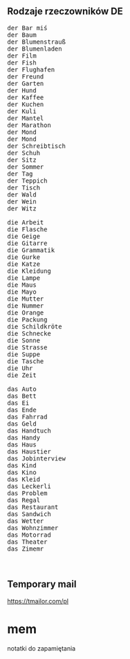 ## Rodzaje rzeczowników DE
<pre>
der Bar miś
der Baum
der Blumenstrauß
der Blu­men­la­den
der Film
der Fish
der Flughafen
der Freund
der Garten
der Hund
der Kaffee
der Kuchen
der Kuli
der Mantel
der Marathon
der Mond
der Mond
der Schreibtisch
der Schuh
der Sitz
der Sommer
der Tag
der Teppich
der Tisch
der Wald
der Wein
der Witz
  
die Arbeit
die Flasche
die Geige
die Gitarre
die Grammatik
die Gurke
die Katze
die Kleidung
die Lampe
die Maus
die Mayo
die Mutter
die Nummer
die Orange
die Packung
die Schild­krö­te
die Schnecke
die Sonne
die Strasse
die Suppe
die Tasche
die Uhr
die Zeit
  
das Auto
das Bett
das Ei
das Ende
das Fahrrad
das Geld
das Handtuch
das Handy
das Haus
das Haustier
das Jobinterview
das Kind
das Kino
das Kleid
das Leckerli
das Problem
das Regal
das Restaurant
das Sandwich
das Wetter
das Wohnzimmer
das Motorrad
das Theater
das Zimemr

  
</pre>
  
## Temporary mail
https://tmailor.com/pl

# mem
notatki do zapamiętania
